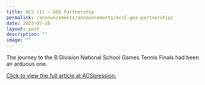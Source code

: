 ```yaml
---
title: ACS (I) – GOS Partnership
permalink: /announcements/announcements/acsi-gos-partnership/
date: 2023-05-16
layout: post
description: ""
image: ""
---
```

The journey to the B Division National School Games Tennis Finals had been an arduous one.

[Click to view the full article at ACSpression.](/announcements/acspression-may-2023/acsi-gos-partnership/)